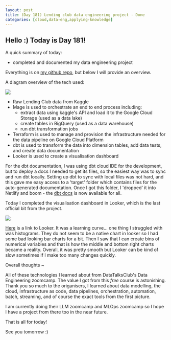 ```yaml
---
layout: post
title: (Day 181) Lending club data engineering project - Done
categories: [cloud,data-eng,applying-knowledge]
---
```


## Hello :) Today is Day 181!
A quick summary of today:
* completed and documented my data engineering project

Everything is on [my github repo](https://github.com/divakaivan/lending-club-data-pipeline), but below I will provide an overview.

A diagram overview of the tech used:

![](https://blogger.googleusercontent.com/img/a/AVvXsEh9AAHDbwRObk9crubw4VdFgTvDQHxRYNOaSWjVcLDi8_-krMMq4KHEixMuLZbgPR3ubxAGoiEM9SwSUT1jAmr-qTNvs22uIgh_2-7iDXvBKNZLL10GxtRDqO4JgGOsMLkQsj6AY43dlzYKccP9ISP6Iy9DS2VYS2Wn6r3jkcO6r_TnNOnDpRZvUO_rSMJu)

* Raw Lending Club data from Kaggle
* Mage is used to orchestrate an end to end process including:
  * extract data using kaggle's API and load it to the Google Cloud Storage (used as a data lake)
  * create tables in BigQuery (used as a data warehouse)
  * run dbt transformation jobs
* Terraform is used to manage and provision the infrastructure needed for the data pipeline on Google Cloud Platform
* dbt is used to transform the data into dimension tables, add data tests, and create data documentation
* Looker is used to create a visualisation dashboard

For the dbt documentation, I was using dbt cloud IDE for the development, but to deploy a docs I needed to get its files, so the easiest way was to sync and run dbt locally. Setting up dbt to sync with local files was not hard, and this gave me easy access to a 'target' folder which contains files for the auto-generated documentation. Once I got this folder, I 'dropped' it into Netlify and boom - the [dbt docs](https://lending-club-project-dbt-docs.netlify.app/) is now available for all. 

Today I completed the visualisation dashboard in Looker, which is the last official bit from the project.

![](https://blogger.googleusercontent.com/img/a/AVvXsEgu6qEwSXiUbzWILWJTz8qEC427FQ5uQUe0seI1SlKx7o32wXPzqfIw0TRmIVRCqml8hrkz-N1z7Mi5WraOD6CcVOh5r4pp3I_syw3PRumyd_OLIKGYhffP2pN9RE8OtgOtrGaWRlRNaPW9pjQfNfO2tydHwi7UJ6mAQn38Oa-AXM_0IYX5pD2woJSqEb8h)

[Here](https://lookerstudio.google.com/u/0/reporting/de05bd99-c678-4088-8abd-fa0974c0da0e) is a link to Looker. It was a learning curve... one thing I struggled with was histograms. They do not seem to be a native chart in looker so I had some bad looking bar charts for a bit. Then I saw that I can create bins of numerical variables and that is how the middle and bottom right charts became a reality. Overall, it was pretty smooth but Looker can be kind of slow sometimes if I make too many changes quickly. 

Overall thoughts ~

All of these technologies I learned about from DataTalksClub's Data Engineering zoomcamp. The value I got from this *free* course is astonishing. Thank you so much to the origanisers, I learned about data modelling, the cloud, infrastructure as code, data pipelines, orchestration, automation, batch, streaming, and of course the exact tools from the first picture. 

I am currently doing their LLM zoomcamp and MLOps zoomcamp so I hope I have a project from there too in the near future.



That is all for today!

See you tomorrow :) 
